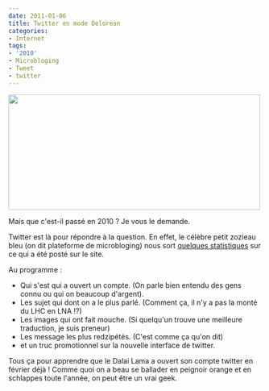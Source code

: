 ```yaml
---
date: 2011-01-06
title: Twitter en mode Delorean
categories:
- Internet
tags:
- '2010'
- Microbloging
- Tweet
- twitter
---
```

<img class="alignnone size-medium wp-image-2700" title="Twitter 2010" src="https://dlgjp9x71cipk.cloudfront.net/2011/01/twitter2010-500x229.png" alt="" width="500" height="229" />

Mais que c'est-il passé en 2010 ? Je vous le demande.

Twitter est là pour répondre à la question. En effet, le célèbre petit zozieau bleu (on dit plateforme de microbloging) nous sort <a title="Twitter Year in Review" href="https://yearinreview.twitter.com/">quelques statistiques</a> sur ce qui a été posté sur le site.

Au programme :
<ul>
	<li>Qui s'est qui a ouvert un compte. (On parle bien entendu des gens connu ou qui on beaucoup d'argent).</li>
	<li>Les sujet qui dont on a le plus parlé. (Comment ça, il n'y a pas la monté du LHC en LNA !?)</li>
	<li>Les images qui ont fait mouche. (Si quelqu'un trouve une meilleure traduction, je suis preneur)</li>
	<li>Les message les plus redzipétés. (C'est comme ça qu'on dit)</li>
	<li>et un truc promotionnel sur la nouvelle interface de twitter.</li>
</ul>
Tous ça pour apprendre que le Dalai Lama a ouvert son compte twitter en février déjà ! Comme quoi on a beau se ballader en peignoir orange et en schlappes toute l'année, on peut être un vrai geek.
